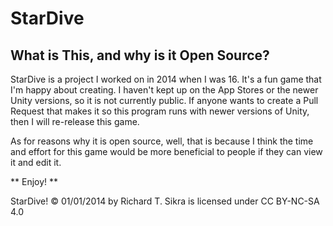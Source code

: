 # StarDive

## What is This, and why is it Open Source?

StarDive is a project I worked on in 2014 when I was 16. It's a fun game that I'm happy about creating. I haven't kept up on the App Stores or the newer Unity versions, so it is not currently public. 
If anyone wants to create a Pull Request that makes it so this program runs with newer versions of Unity, then I will re-release this game.


As for reasons why it is open source, well, that is because I think the time and effort for this game would be more beneficial to people if they can view it and edit it.


** Enjoy! **

StarDive! © 01/01/2014 by Richard T. Sikra is licensed under CC BY-NC-SA 4.0 
